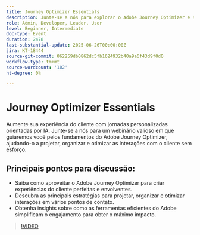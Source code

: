 ```yaml
---
title: Journey Optimizer Essentials
description: Junte-se a nós para explorar o Adobe Journey Optimizer e saber como criar jornadas personalizadas e orientadas por IA para clientes em todos os canais, proporcionando um envolvimento mais inteligente e simplificado.
role: Admin, Developer, Leader, User
level: Beginner, Intermediate
doc-type: Event
duration: 2478
last-substantial-update: 2025-06-26T00:00:00Z
jira: KT-18444
source-git-commit: 062259db0862dc5fb1624932b40a9a6f43d9f0d0
workflow-type: tm+mt
source-wordcount: '102'
ht-degree: 0%

---
```



# Journey Optimizer Essentials

Aumente sua experiência do cliente com jornadas personalizadas orientadas por IA. Junte-se a nós para um webinário valioso em que guiaremos você pelos fundamentos do Adobe Journey Optimizer, ajudando-o a projetar, organizar e otimizar as interações com o cliente sem esforço.

## Principais pontos para discussão:

* Saiba como aproveitar o Adobe Journey Optimizer para criar experiências do cliente perfeitas e envolventes.
* Descubra as principais estratégias para projetar, organizar e otimizar interações em vários pontos de contato.
* Obtenha insights sobre como as ferramentas eficientes do Adobe simplificam o engajamento para obter o máximo impacto.

>[!VIDEO](https://video.tv.adobe.com/v/3464440/?learn=on&enablevpops)
